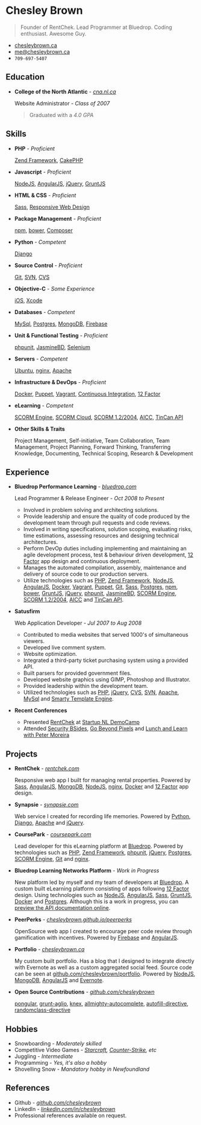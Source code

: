 Chesley Brown
======
> Founder of RentChek. Lead Programmer at Bluedrop. Coding enthusiast. Awesome Guy.

- [chesleybrown.ca](http://chesleybrown.ca)
- [me@chesleybrown.ca](mailto:me@chesleybrown.ca)
- `709-697-5407`

## Education

- **College of the North Atlantic** - _[cna.nl.ca](http://www.cna.nl.ca)_
	
	Website Administrator - _Class of 2007_
	> Graduated with a _4.0 GPA_
	

## Skills

- **PHP** - _Proficient_
	
	[Zend Framework](http://framework.zend.com), [CakePHP](http://cakephp.org)
	
- **Javascript** - _Proficient_
	
	[NodeJS](http://nodejs.org), [AngularJS](https://angularjs.org), [jQuery](http://jquery.com), [GruntJS](http://gruntjs.com)
	
- **HTML & CSS** - _Proficient_
	
	[Sass](http://sass-lang.com), [Responsive Web Design](http://en.wikipedia.org/wiki/Responsive_web_design)
	
- **Package Management** - _Proficient_
	
	[npm](https://www.npmjs.org), [bower](http://bower.io), [Composer](https://getcomposer.org)
	
- **Python** - _Competent_
	
	[Django](https://www.djangoproject.com)
	
- **Source Control** - _Proficient_
	
	[Git](http://git-scm.com), [SVN](http://subversion.apache.org), [CVS](http://www.nongnu.org/cvs/)
	
- **Objective-C** - _Some Experience_
	
	[iOS](https://www.apple.com/ca/ios/), [Xcode](https://developer.apple.com/xcode/)
	
- **Databases** - _Competent_
	
	[MySql](http://www.mysql.com), [Postgres](http://www.postgresql.org), [MongoDB](http://mongodb.org), [Firebase](http://firebase.com)
	
- **Unit & Functional Testing** - _Proficient_
	
	[phpunit](http://phpunit.de), [JasmineBD](http://jasmine.github.io), [Selenium](http://docs.seleniumhq.org)
	
- **Servers** - _Competent_
	
	[Ubuntu](http://www.ubuntu.com/download/server), [nginx](http://nginx.org), [Apache](https://httpd.apache.org)
	
- **Infrastructure & DevOps** - _Proficient_
	
	[Docker](http://docker.io), [Puppet](http://puppetlabs.com), [Vagrant](http://www.vagrantup.com), [Continuous Integration](http://en.wikipedia.org/wiki/Continuous_integration), [12 Factor](http://12factor.net)
	
- **eLearning** - _Competent_
	
	[SCORM Engine](http://scorm.com/engine), [SCORM Cloud](http://scorm.com/cloud), [SCORM 1.2/2004](http://en.wikipedia.org/wiki/Sharable_Content_Object_Reference_Model), [AICC](http://en.wikipedia.org/wiki/Aviation_Industry_Computer-Based_Training_Committee), [TinCan API](http://tincanapi.com)
	
- **Other Skills & Traits**
	
	Project Management, Self-initiative, Team Collaboration, Team Management, Project Planning, Forward Thinking, Transferring Knowledge, Documenting, Technical Scoping, Research & Development
	

## Experience

- **Bluedrop Performance Learning** - _[bluedrop.com](http://www.bluedrop.com)_
	
	Lead Programmer & Release Engineer - _Oct 2008 to Present_
	
	- Involved in problem solving and architecting solutions.
	- Provide leadership and ensure the quality of code produced by the development team through pull requests and code reviews.
	- Involved in writing specifications, solution scoping, evaluating risks, time estimations, assessing resources and designing technical architectures.
	- Perform DevOp duties including implementing and maintaining an agile development process, test & behaviour driven development, [12 Factor](http://12factor.net) app design and continuous deployment.
	- Manages the automated compilation, assembly, maintenance and delivery of source code to our production servers.
	- Utilize technologies such as [PHP](https://php.net), [Zend Framework](http://framework.zend.com), [NodeJS](http://nodejs.org), [AngularJS](https://angularjs.org), [Docker](http://docker.io), [Vagrant](http://www.vagrantup.com), [Puppet](http://puppetlabs.com), [Git](http://git-scm.com), [Sass](http://sass-lang.com), [Postgres](http://www.postgresql.org), [npm](https://www.npmjs.org), [bower](http://bower.io), [GruntJS](http://gruntjs.com), [jQuery](http://jquery.com), [phpunit](http://phpunit.de), [JasmineBD](http://jasmine.github.io), [SCORM Engine](http://scorm.com/engine), [SCORM 1.2/2004](http://en.wikipedia.org/wiki/Sharable_Content_Object_Reference_Model), [AICC](http://en.wikipedia.org/wiki/Aviation_Industry_Computer-Based_Training_Committee) and [TinCan API](http://tincanapi.com).
	
- **Satusfirm**
	
	Web Application Developer - _Jul 2007 to Aug 2008_
	
	- Contributed to media websites that served 1000's of simultaneous viewers.
	- Developed live comment system.
	- Website optimization.
	- Integrated a third-party ticket purchasing system using a provided API.
	- Built parsers for provided government files.
	- Developed website graphics using GIMP, Photoshop and Illustrator.
	- Provided leadership within the development team.
	- Utilized technologies such as [PHP](https://php.net), [jQuery](http://jquery.com), [CVS](http://www.nongnu.org/cvs/), [SVN](http://subversion.apache.org), [Apache](https://httpd.apache.org), [MySql](http://www.mysql.com) and [Smarty Template Engine](http://www.smarty.net).
	
- **Recent Conferences**
	
	- Presented [RentChek](https://rentchek.com) at [Startup NL DemoCamp](http://www.meetup.com/StartupNL/events/168636192/)
	- Attended [Security BSides](http://www.securitybsides.com), [Go Beyond Pixels](http://gobeyondpixels.com) and [Lunch and Learn with Peter Moreira](http://www.meetup.com/StartupNL/events/180033782/)
	

## Projects

- **RentChek** - _[rentchek.com](https://rentchek.com)_
	
	Responsive web app I built for managing rental properties. Powered by [Sass](http://sass-lang.com), [AngularJS](https://angularjs.org), [MongoDB](http://mongodb.org), [NodeJS](http://nodejs.org), [nginx](http://nginx.org), [Docker](http://docker.io) and [12 Factor](http://12factor.net) app design.
	
- **Synapsie** - _[synapsie.com](http://synapsie.com)_
	
	Web service I created for recording life memories. Powered by [Python](https://www.python.org), [Django](https://www.djangoproject.com), [Apache](https://httpd.apache.org) and [jQuery](http://jquery.com).
	
- **CoursePark** - _[coursepark.com](https://www.coursepark.com)_
	
	Lead developer for this eLearning platform at [Bluedrop](http://www.bluedrop.com). Powered by technologies such as [PHP](https://php.net), [Zend Framework](http://framework.zend.com), [phpunit](http://phpunit.de), [jQuery](http://jquery.com), [Postgres](http://www.postgresql.org), [SCORM Engine](http://scorm.com/engine), [Git](http://git-scm.com) and [nginx](http://nginx.org).
	
- **Bluedrop Learning Networks Platform** - _Work in Progress_
	
	New platform led by myself and my team of developers at [Bluedrop](http://www.bluedrop.com). A custom built eLearning platform consisting of apps following [12 Factor](http://12factor.net) design. Using technologies such as [NodeJS](http://nodejs.org), [AngularJS](https://angularjs.org), [Sass](http://sass-lang.com), [GruntJS](http://gruntjs.com), [Docker](http://docker.io) and [Postgres](http://www.postgresql.org). Although this is a work in progress, you can [preview the API documentation online](http://bln-docs.coursepark.com).
	
- **PeerPerks** - _[chesleybrown.github.io/peerperks](http://chesleybrown.github.io/peerperks/)_
	
	OpenSource web app I created to encourage peer code review through gamification with incentives. Powered by [Firebase](http://firebase.com) and [AngularJS](https://angularjs.org).
	
- **Portfolio** - _[chesleybrown.ca](http://chesleybrown.ca)_
	
	My custom built portfolio. Has a blog that I designed to integrate directly with Evernote as well as a custom aggregated social feed. Source code can be seen at [github.com/chesleybrown/portfolio](https://github.com/chesleybrown/portfolio). Powered by [NodeJS](http://nodejs.org), [MongoDB](http://mongodb.org), [AngularJS](https://angularjs.org) and [Evernote](https://evernote.com).
	
- **Open Source Contributions** - _[github.com/chesleybrown](https://github.com/chesleybrown)_
	
	[pongular](https://github.com/FungusHumungus/pongular), [grunt-aglio](https://github.com/arbus/grunt-aglio), [knex](https://github.com/tgriesser/knex), [allmighty-autocomplete](https://github.com/JustGoscha/allmighty-autocomplete), [autofill-directive](https://github.com/chesleybrown/autofill-directive), [randomclass-directive](https://github.com/chesleybrown/randomclass-directive)
	


## Hobbies

- Snowboarding - _Moderately skilled_
- Competitive Video Games - _[Starcraft](http://starcraft2.com), [Counter-Strike](http://blog.counter-strike.net), etc_
- Juggling - _Intermediate_
- Programming - _Yes, it's also a hobby_
- Shovelling Snow - _Mandatory hobby in Newfoundland_

## References

- Github - _[github.com/chesleybrown](https://github.com/chesleybrown)_
- LinkedIn - _[linkedin.com/in/chesleybrown](http://www.linkedin.com/in/chesleybrown)_
- Professional references available on request.
